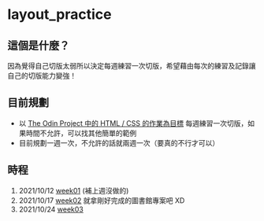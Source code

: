 # layout_practice
## 這個是什麼？
因為覺得自己切版太弱所以決定每週練習一次切版，希望藉由每次的練習及記錄讓自己的切版能力變強！
## 目前規劃
- 以 [The Odin Project 中的 HTML / CSS 的作業為目標](https://www.theodinproject.com/courses/html-and-css) 每週練習一次切版，如果時間不允許，可以找其他簡單的範例
- 目前規劃一週一次，不允許的話就兩週一次（要真的不行才可以）
## 時程
1. 2021/10/12 [week01](https://lunzaizai0223.github.io/layout_practice/week01/) (補上週沒做的)
2. 2021/10/17 [week02](https://lunzaizai0223.github.io/MyLibrary/) 就拿剛好完成的圖書館專案吧 XD
3. 2021/10/24 [week03](https://lunzaizai0223.github.io/layout_practice/week03/)
